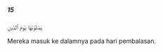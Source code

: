##### 15

<span class="ayah">يَصْلَوْنَهَا يَوْمَ ٱلدِّينِ</span>

<span class="ayah_translation">Mereka masuk ke dalamnya pada hari pembalasan.</span>
